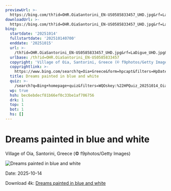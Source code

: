 ```yaml
---
previewUrl: >-
  https://bing.com/th?id=OHR.OiaSantorini_EN-US0585833457_UHD.jpg&rf=LaDigue_UHD.jpg&pid=hp&w=1024&h=576&rs=1&c=4
downloadUrl: >-
  https://bing.com/th?id=OHR.OiaSantorini_EN-US0585833457_UHD.jpg&rf=LaDigue_UHD.jpg&pid=hp&w=3840&h=2160&rs=1&c=4
bing:
  startdate: '20251014'
  fullstartdate: '202510140700'
  enddate: '20251015'
  url: >-
    /th?id=OHR.OiaSantorini_EN-US0585833457_UHD.jpg&rf=LaDigue_UHD.jpg&pid=hp&w=3840&h=2160&rs=1&c=4
  urlbase: /th?id=OHR.OiaSantorini_EN-US0585833457
  copyright: 'Village of Oia, Santorini, Greece (© f9photos/Getty Images)'
  copyrightlink: >-
    https://www.bing.com/search?q=Oia+Greece&form=hpcapt&filters=HpDate%3a%2220251014_0700%22
  title: Dreams painted in blue and white
  quiz: >-
    /search?q=Bing+homepage+quiz&filters=WQOskey:%22HPQuiz_20251014_OiaSantorini%22&FORM=HPQUIZ
  wp: true
  hsh: bec6ebdecf81b66ef0c33be1af706756
  drk: 1
  top: 1
  bot: 1
  hs: []
---
```

# Dreams painted in blue and white

Village of Oia, Santorini, Greece (© f9photos/Getty Images)

![Dreams painted in blue and white](https://bing.com/th?id=OHR.OiaSantorini_EN-US0585833457_UHD.jpg&rf=LaDigue_UHD.jpg&pid=hp&w=1024&h=576&rs=1&c=4)

Date: 2025-10-14

Download 4k: [Dreams painted in blue and white](https://bing.com/th?id=OHR.OiaSantorini_EN-US0585833457_UHD.jpg&rf=LaDigue_UHD.jpg&pid=hp&w=3840&h=2160&rs=1&c=4)
